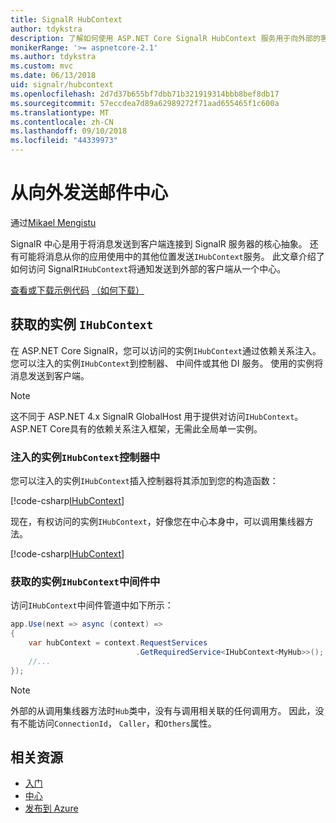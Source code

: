```yaml
---
title: SignalR HubContext
author: tdykstra
description: 了解如何使用 ASP.NET Core SignalR HubContext 服务用于向外部的客户端从一个中心发送通知。
monikerRange: '>= aspnetcore-2.1'
ms.author: tdykstra
ms.custom: mvc
ms.date: 06/13/2018
uid: signalr/hubcontext
ms.openlocfilehash: 2d7d37b655bf7dbb71b321919314bbb8bef8db17
ms.sourcegitcommit: 57eccdea7d89a62989272f71aad655465f1c600a
ms.translationtype: MT
ms.contentlocale: zh-CN
ms.lasthandoff: 09/10/2018
ms.locfileid: "44339973"
---
```

# <a name="send-messages-from-outside-a-hub"></a>从向外发送邮件中心

通过[Mikael Mengistu](https://twitter.com/MikaelM_12)

SignalR 中心是用于将消息发送到客户端连接到 SignalR 服务器的核心抽象。 还有可能将消息从你的应用使用中的其他位置发送`IHubContext`服务。 此文章介绍了如何访问 SignalR`IHubContext`将通知发送到外部的客户端从一个中心。

[查看或下载示例代码](https://github.com/aspnet/Docs/tree/master/aspnetcore/signalr/hubcontext/sample/) [（如何下载）](xref:tutorials/index#how-to-download-a-sample)

## <a name="get-an-instance-of-ihubcontext"></a>获取的实例 `IHubContext`

在 ASP.NET Core SignalR，您可以访问的实例`IHubContext`通过依赖关系注入。 您可以注入的实例`IHubContext`到控制器、 中间件或其他 DI 服务。 使用的实例将消息发送到客户端。

> [!NOTE]
> 这不同于 ASP.NET 4.x SignalR GlobalHost 用于提供对访问`IHubContext`。 ASP.NET Core具有的依赖关系注入框架，无需此全局单一实例。

### <a name="inject-an-instance-of-ihubcontext-in-a-controller"></a>注入的实例`IHubContext`控制器中

您可以注入的实例`IHubContext`插入控制器将其添加到您的构造函数：

[!code-csharp[IHubContext](hubcontext/sample/Controllers/HomeController.cs?range=12-19,57)]

现在，有权访问的实例`IHubContext`，好像您在中心本身中，可以调用集线器方法。

[!code-csharp[IHubContext](hubcontext/sample/Controllers/HomeController.cs?range=21-25)]

### <a name="get-an-instance-of-ihubcontext-in-middleware"></a>获取的实例`IHubContext`中间件中

访问`IHubContext`中间件管道中如下所示：

```csharp
app.Use(next => async (context) =>
{
    var hubContext = context.RequestServices
                            .GetRequiredService<IHubContext<MyHub>>();
    //...
});
```

> [!NOTE]
> 外部的从调用集线器方法时`Hub`类中，没有与调用相关联的任何调用方。 因此，没有不能访问`ConnectionId`， `Caller`，和`Others`属性。

## <a name="related-resources"></a>相关资源

* [入门](xref:tutorials/signalr)
* [中心](xref:signalr/hubs)
* [发布到 Azure](xref:signalr/publish-to-azure-web-app)
